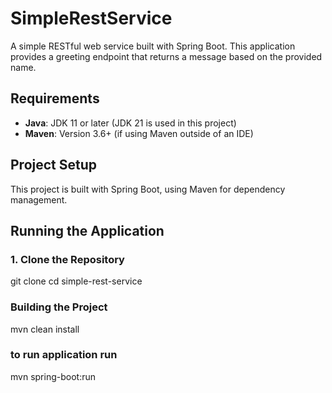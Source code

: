 # SimpleRestService

A simple RESTful web service built with Spring Boot. This application provides a greeting endpoint that returns a message based on the provided name.

## Requirements

- **Java**: JDK 11 or later (JDK 21 is used in this project)
- **Maven**: Version 3.6+ (if using Maven outside of an IDE)

## Project Setup

This project is built with Spring Boot, using Maven for dependency management.

## Running the Application

### 1. Clone the Repository

git clone <repository-url>
cd simple-rest-service

### Building the Project
mvn clean install

### to run application run
mvn spring-boot:run
